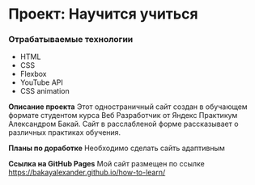 # Проект: Научится учиться

### Отрабатываемые технологии

- HTML
- CSS
- Flexbox
- YouTube API
- CSS animation

**Описание проекта**
Этот одностраничный сайт создан в обучающем формате студентом курса Веб Разработчик от Яндекс Практикум Александром Бакай. Сайт
в расслабленой форме рассказывает о различных практиках обучения.

**Планы по доработке**
Необходимо сделать сайть адаптивным

**Ссылка на GitHub Pages**
Мой сайт размещен по ссылке https://bakayalexander.github.io/how-to-learn/
